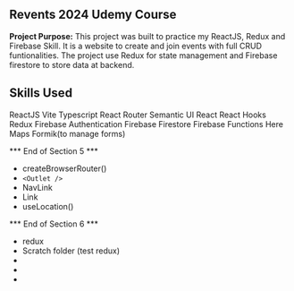 ## Revents 2024 Udemy Course



**Project Purpose:**
This project was built to practice my ReactJS, Redux and Firebase Skill. It is a website to create and join events with full CRUD funtionalities. The project use Redux for state management and Firebase firestore to store data at backend.

## Skills Used
ReactJS
Vite
Typescript
React Router
Semantic UI React
React Hooks
Redux
Firebase Authentication
Firebase Firestore
Firebase Functions
Here Maps
Formik(to manage forms)

*** End of Section 5 ***
- createBrowserRouter()
- `<Outlet />`
-  NavLink
- Link
- useLocation()

*** End of Section 6 ***
- redux
- Scratch folder (test redux)
-
-
-

